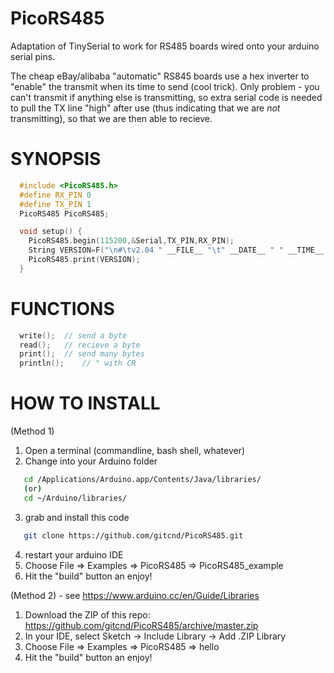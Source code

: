 # PicoRS485
Adaptation of TinySerial to work for RS485 boards wired onto your arduino serial pins.

The cheap eBay/alibaba "automatic" RS845 boards use a hex inverter to "enable" the transmit when its time to send (cool trick).  Only problem - you can't transmit if anything else is transmitting, so extra serial code is needed to pull the TX line "high" after use (thus indicating that we are *not* transmitting), so that we are then able to recieve.


# SYNOPSIS

```C
  #include <PicoRS485.h>
  #define RX_PIN 0
  #define TX_PIN 1
  PicoRS485 PicoRS485;

  void setup() {
    PicoRS485.begin(115200,&Serial,TX_PIN,RX_PIN);
    String VERSION=F("\n#\tv2.04 " __FILE__ "\t" __DATE__ " " __TIME__ "\n");
    PicoRS485.print(VERSION);
  }
```

# FUNCTIONS

```C
  write();	// send a byte
  read();	// recieve a byte
  print();	// send many bytes
  println();	// " with CR
```


# HOW TO INSTALL

(Method 1)

1. Open a terminal (commandline, bash shell, whatever)
2. Change into your Arduino folder
```bash
   cd /Applications/Arduino.app/Contents/Java/libraries/
   (or)
   cd ~/Arduino/libraries/
```
3. grab and install this code
```bash
   git clone https://github.com/gitcnd/PicoRS485.git
```
4. restart your arduino IDE
5. Choose File => Examples => PicoRS485 => PicoRS485_example
6. Hit the "build" button an enjoy!

(Method 2) - see https://www.arduino.cc/en/Guide/Libraries

1. Download the ZIP of this repo: https://github.com/gitcnd/PicoRS485/archive/master.zip
2. In your IDE, select Sketch -> Include Library -> Add .ZIP Library
3. Choose File => Examples => PicoRS485 => hello
4. Hit the "build" button an enjoy!
